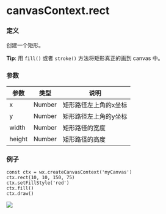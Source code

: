 <!-- https://developers.weixin.qq.com/miniprogram/dev/api/canvas/rect.html -->

canvasContext.rect
==================

### 定义

创建一个矩形。

**Tip**: 用 `fill()` 或者 `stroke()` 方法将矩形真正的画到 canvas 中。

### 参数

  参数     |  类型     |  说明          
-----------|-----------|----------------
  x        |  Number   |矩形路径左上角的x坐标
  y        |  Number   |矩形路径左上角的y坐标
  width    |  Number   | 矩形路径的宽度 
  height   |  Number   | 矩形路径的高度 

### 例子

    const ctx = wx.createCanvasContext('myCanvas')
    ctx.rect(10, 10, 150, 75)
    ctx.setFillStyle('red')
    ctx.fill()
    ctx.draw()
    

![](https://mp.weixin.qq.com/debug/wxadoc/dev/image/canvas/fill-rect.png?t=2018413)
